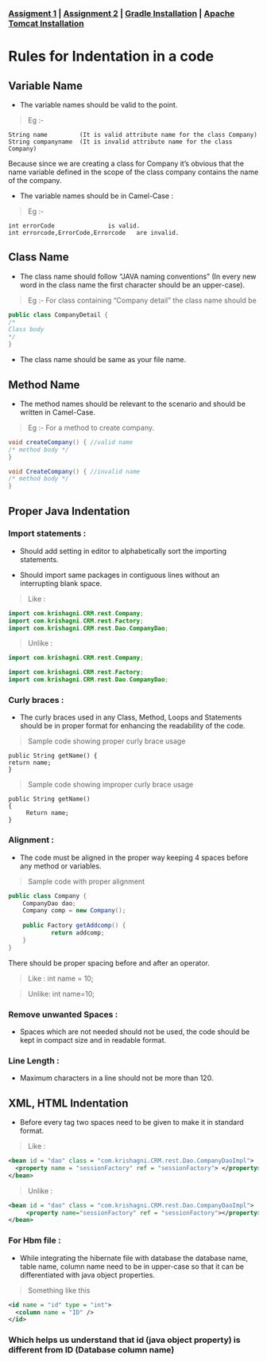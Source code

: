 ### [Assigment 1](https://krishna-waidande.github.io//) | [Assignment 2](https://krishna-waidande.github.io//Assignment2) | [Gradle Installation](https://krishna-waidande.github.io//gradle) | [Apache Tomcat Installation](https://krishna-waidande.github.io//tomcat)


# Rules for Indentation in a code

## Variable Name


+ The variable names should be valid to the point.


> Eg :-

```  
String name 		(It is valid attribute name for the class Company)
String companyname 	(It is invalid attribute name for the class Company)
```
Because since we are creating a class for Company it’s obvious that the name variable defined in the scope of the class company contains the name of the company.

+ The variable names should be in Camel-Case :


> Eg :-

```
int errorCode 				is valid. 
int errorcode,ErrorCode,Errorcode 	are invalid.
```

## Class Name

+ The class name should follow “JAVA naming conventions” (In every new word in the class name the first character should be an upper-case).



> Eg :- For class containing “Company detail” the class name should be

```java
public class CompanyDetail {
/*
Class body
*/
}
```

+ The class name should be same as your file name.

## Method Name 

+ The method names should be relevant to the scenario and should be written in Camel-Case.


> Eg :-	For a method to create company.

```java
void createCompany() { //valid name	
/* method body */
}	

void CreateCompany() { //invalid name	
/* method body */
}     
```



## Proper Java Indentation

### Import statements :

+ Should add setting in editor to alphabetically sort the importing statements.


+ Should import same packages in contiguous lines without an interrupting blank space. 	


> Like :

```java
import com.krishagni.CRM.rest.Company;
import com.krishagni.CRM.rest.Factory;
import com.krishagni.CRM.rest.Dao.CompanyDao;
```

> Unlike :

```java
import com.krishagni.CRM.rest.Company;

import com.krishagni.CRM.rest.Factory;
import com.krishagni.CRM.rest.Dao.CompanyDao;
```

### Curly braces :


+ The curly braces used in any Class, Method, Loops and Statements should be in proper format for enhancing the readability of the code.



> Sample code showing proper curly brace usage
```
public String getName() {
return name;
}
```


> Sample code showing improper curly brace usage
```
public String getName() 
{
   	 Return name;
}
```


### Alignment :


+ The code must be aligned in the proper way keeping 4 spaces before any method or variables.


> Sample code with proper alignment

```java 	
public class Company {
    CompanyDao dao;
    Company comp = new Company();    
    
    public Factory getAddcomp() {
	        return addcomp;
    }
}
```

There should be proper spacing before and after an operator.


> Like :
int name = 10; 



> Unlike:
int name=10;



### Remove unwanted Spaces :


+ Spaces which are not needed should not be used, the code should be kept in compact size and in readable format.



### Line Length :


+ Maximum characters in a line should not be more than 120.



## XML, HTML Indentation


+ Before every tag two spaces need to be given to make it in standard format.


> Like :

```xml
<bean id = "dao" class = "com.krishagni.CRM.rest.Dao.CompanyDaoImpl">
  <property name = "sessionFactory" ref = "sessionFactory"> </property>
</bean>
```

> Unlike :

```xml
<bean id = "dao" class = "com.krishagni.CRM.rest.Dao.CompanyDaoImpl">
   	 <property name="sessionFactory" ref = "sessionFactory"></property>
</bean>
```


### For Hbm file :


+ While integrating the hibernate file with database the database name, table name, column name need to be in upper-case so that it can be differentiated with java object properties.  


> Something like this 

```xml
<id name = "id" type = "int">
  <column name = "ID" />
</id>
```

### Which helps us understand that id (java object property) is different from ID (Database column name)

